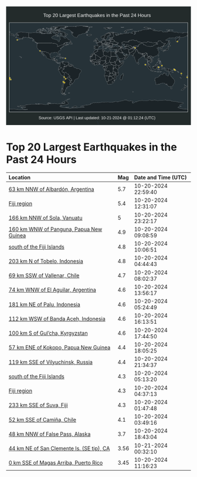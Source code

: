 ![Map](./map.png)

# Top 20 Largest Earthquakes in the Past 24 Hours

| Location | Mag | Date and Time (UTC) |
|:---|:---|:---|
| [63 km NNW of Albardón, Argentina](https://earthquake.usgs.gov/earthquakes/eventpage/us6000nzxj) | 5.7 | 10-20-2024 22:59:40 |
| [Fiji region](https://earthquake.usgs.gov/earthquakes/eventpage/us6000nzvu) | 5.4 | 10-20-2024 12:31:07 |
| [166 km NNW of Sola, Vanuatu](https://earthquake.usgs.gov/earthquakes/eventpage/us6000nzxu) | 5 | 10-20-2024 23:22:17 |
| [160 km WNW of Panguna, Papua New Guinea](https://earthquake.usgs.gov/earthquakes/eventpage/us6000nzv6) | 4.9 | 10-20-2024 09:08:59 |
| [south of the Fiji Islands](https://earthquake.usgs.gov/earthquakes/eventpage/us6000nzve) | 4.8 | 10-20-2024 10:06:51 |
| [203 km N of Tobelo, Indonesia](https://earthquake.usgs.gov/earthquakes/eventpage/us6000nzu5) | 4.8 | 10-20-2024 04:44:43 |
| [69 km SSW of Vallenar, Chile](https://earthquake.usgs.gov/earthquakes/eventpage/us6000nzux) | 4.7 | 10-20-2024 08:02:37 |
| [74 km WNW of El Aguilar, Argentina](https://earthquake.usgs.gov/earthquakes/eventpage/us6000nzw3) | 4.6 | 10-20-2024 13:56:17 |
| [181 km NE of Palu, Indonesia](https://earthquake.usgs.gov/earthquakes/eventpage/us6000nzu9) | 4.6 | 10-20-2024 05:24:49 |
| [112 km WSW of Banda Aceh, Indonesia](https://earthquake.usgs.gov/earthquakes/eventpage/us6000nzwe) | 4.6 | 10-20-2024 16:13:51 |
| [100 km S of Gul’cha, Kyrgyzstan](https://earthquake.usgs.gov/earthquakes/eventpage/us6000nzwl) | 4.6 | 10-20-2024 17:44:50 |
| [57 km ENE of Kokopo, Papua New Guinea](https://earthquake.usgs.gov/earthquakes/eventpage/us6000nzwp) | 4.4 | 10-20-2024 18:05:25 |
| [119 km SSE of Vilyuchinsk, Russia](https://earthquake.usgs.gov/earthquakes/eventpage/us6000nzxf) | 4.4 | 10-20-2024 21:34:37 |
| [south of the Fiji Islands](https://earthquake.usgs.gov/earthquakes/eventpage/us6000nzuc) | 4.3 | 10-20-2024 05:13:20 |
| [Fiji region](https://earthquake.usgs.gov/earthquakes/eventpage/us6000nzu1) | 4.3 | 10-20-2024 04:37:13 |
| [233 km SSE of Suva, Fiji](https://earthquake.usgs.gov/earthquakes/eventpage/us6000nztg) | 4.3 | 10-20-2024 01:47:48 |
| [52 km SSE of Camiña, Chile](https://earthquake.usgs.gov/earthquakes/eventpage/us6000nztw) | 4.1 | 10-20-2024 03:49:16 |
| [48 km NNW of False Pass, Alaska](https://earthquake.usgs.gov/earthquakes/eventpage/us6000nzwy) | 3.7 | 10-20-2024 18:43:04 |
| [44 km NE of San Clemente Is. (SE tip), CA](https://earthquake.usgs.gov/earthquakes/eventpage/ci40958128) | 3.56 | 10-21-2024 00:32:10 |
| [0 km SSE of Magas Arriba, Puerto Rico](https://earthquake.usgs.gov/earthquakes/eventpage/pr2024294000) | 3.45 | 10-20-2024 11:16:23 |
